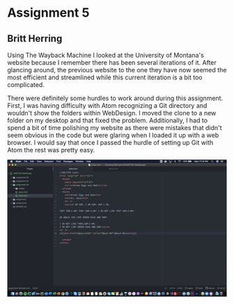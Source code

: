 # Assignment 5
## Britt Herring

Using The Wayback Machine I looked at the University of Montana's website because I remember there has been several iterations of it. After glancing around, the previous website to the one they have now seemed the most efficient and streamlined while this current iteration is a bit too complicated.

There were definitely some hurdles to work around during this assignment. First, I was having difficulty with Atom recognizing a Git directory and wouldn't show the folders within WebDesign. I moved the clone to a new folder on my desktop and that fixed the problem. Additionally, I had to spend a bit of time polishing my website as there were mistakes that didn't seem obvious in the code but were glaring when I loaded it up with a web browser. I would say that once I passed the hurdle of setting up Git with Atom the rest was pretty easy.

![Achievement Commemorated](./images/GreenEggsScreenShot.png)
